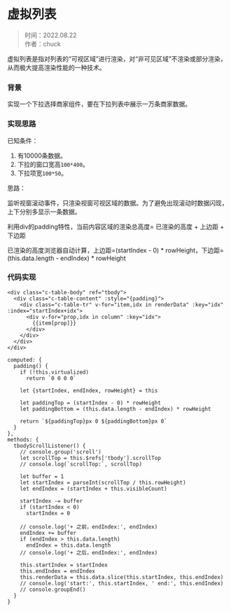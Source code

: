 # 虚拟列表

> 时间：2022.08.22  
> 作者：chuck

虚拟列表是指对列表的“可视区域”进行渲染，对“非可见区域”不渲染或部分渲染，从而极大提高渲染性能的一种技术。

### 背景

实现一个下拉选择商家组件，要在下拉列表中展示一万条商家数据。

### 实现思路

已知条件：

1. 有10000条数据。
2. 下拉的窗口宽高`100*400`。
2. 下拉项宽`100*50`。

思路：

监听视窗滚动事件，只渲染视窗可视区域的数据。为了避免出现滚动时数据闪现，上下分别多显示一条数据。

利用div的padding特性，当前内容区域的渲染总高度= 已渲染的高度 + 上边距 + 下边距

已渲染的高度浏览器自动计算，上边距=(startIndex - 0) * rowHeight，下边距= (this.data.length - endIndex) * rowHeight

### 代码实现

```
<div class="c-table-body" ref="tbody">
  <div class="c-table-content" :style="{padding}">
    <div class="c-table-tr" v-for="item,idx in renderData" :key="idx" :index="startIndex+idx">
      <div v-for="prop,idx in column" :key="idx">
        {{item[prop]}}
      </div>
    </div>
  </div>
</div>
```

```
computed: {
  padding() {
    if (!this.virtualized)
      return `0 0 0 0`

    let {startIndex, endIndex, rowHeight} = this

    let paddingTop = (startIndex - 0) * rowHeight
    let paddingBottom = (this.data.length - endIndex) * rowHeight

    return `${paddingTop}px 0 ${paddingBottom}px 0`
  }
},
methods: {
  tbodyScrollListener() {
    // console.group('scroll')
    let scrollTop = this.$refs['tbody'].scrollTop
    // console.log(`scrollTop:`, scrollTop)

    let buffer = 1
    let startIndex = parseInt(scrollTop / this.rowHeight)
    let endIndex = (startIndex + this.visibleCount)

    startIndex -= buffer
    if (startIndex < 0)
      startIndex = 0

    // console.log('+ 之前，endIndex:', endIndex)
    endIndex += buffer
    if (endIndex > this.data.length)
      endIndex = this.data.length
    // console.log('+ 之后，endIndex:', endIndex)

    this.startIndex = startIndex
    this.endIndex = endIndex
    this.renderData = this.data.slice(this.startIndex, this.endIndex)
    // console.log('start:', this.startIndex, ' end:', this.endIndex)
    // console.groupEnd()
  }
}
```